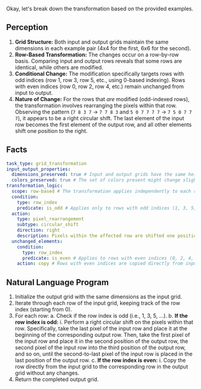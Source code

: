 Okay, let's break down the transformation based on the provided examples.

## Perception

1.  **Grid Structure:** Both input and output grids maintain the same dimensions in each example pair (4x4 for the first, 6x6 for the second).
2.  **Row-Based Transformation:** The changes occur on a row-by-row basis. Comparing input and output rows reveals that some rows are identical, while others are modified.
3.  **Conditional Change:** The modification specifically targets rows with odd indices (row 1, row 3, row 5, etc., using 0-based indexing). Rows with even indices (row 0, row 2, row 4, etc.) remain unchanged from input to output.
4.  **Nature of Change:** For the rows that *are* modified (odd-indexed rows), the transformation involves rearranging the pixels within that row. Observing the pattern (`7 8 3 7` -> `7 7 8 3` and `5 0 7 7 7 7` -> `7 5 0 7 7 7`), it appears to be a right circular shift. The last element of the input row becomes the first element of the output row, and all other elements shift one position to the right.

## Facts


```yaml
task_type: grid_transformation
input_output_properties:
  dimensions_preserved: true # Input and output grids have the same height and width
  colors_preserved: true # The set of colors present might change slightly due to rearrangement, but no new colors are introduced outside the input set.
transformation_logic:
  scope: row-based # The transformation applies independently to each row.
  condition:
    type: row_index
    predicate: is_odd # Applies only to rows with odd indices (1, 3, 5, ...).
  action:
    type: pixel_rearrangement
    subtype: circular_shift
    direction: right
    description: Pixels within the affected row are shifted one position to the right, with the last pixel wrapping around to the first position.
  unchanged_elements:
    condition:
      type: row_index
      predicate: is_even # Applies to rows with even indices (0, 2, 4, ...).
    action: copy # Rows with even indices are copied directly from input to output.
```


## Natural Language Program

1.  Initialize the output grid with the same dimensions as the input grid.
2.  Iterate through each row of the input grid, keeping track of the row index (starting from 0).
3.  For each row:
    a.  Check if the row index is odd (i.e., 1, 3, 5, ...).
    b.  **If the row index is odd:**
        i.  Perform a right circular shift on the pixels within that row. Specifically, take the last pixel of the input row and place it at the beginning of the corresponding output row. Then, take the first pixel of the input row and place it in the second position of the output row, the second pixel of the input row into the third position of the output row, and so on, until the second-to-last pixel of the input row is placed in the last position of the output row.
    c.  **If the row index is even:**
        i.  Copy the row directly from the input grid to the corresponding row in the output grid without any changes.
4.  Return the completed output grid.